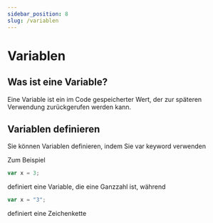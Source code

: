 ```yaml
---
sidebar_position: 8
slug: /variablen
---
```


# Variablen

## Was ist eine Variable?

Eine Variable ist ein im Code gespeicherter Wert, der zur späteren Verwendung zurückgerufen werden kann.

## Variablen definieren

Sie können Variablen definieren, indem Sie var keyword verwenden

Zum Beispiel

```jsx
var x = 3;
```

definiert eine Variable, die eine Ganzzahl ist, während

```jsx
var x = "3";
```

definiert eine Zeichenkette
